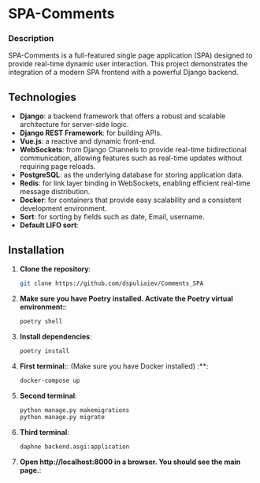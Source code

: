 # SPA-Comments

### Description
SPA-Comments is a full-featured single page application (SPA) designed to provide real-time dynamic user interaction. This project demonstrates the integration of a modern SPA frontend with a powerful Django backend.

## Technologies

- **Django**: a backend framework that offers a robust and scalable architecture for server-side logic.
- **Django REST Framework**: for building APIs.
- **Vue.js**: a reactive and dynamic front-end.
- **WebSockets**: from Django Channels to provide real-time bidirectional communication, allowing features such as real-time updates without requiring page reloads.
- **PostgreSQL**: as the underlying database for storing application data.
- **Redis**: for link layer binding in WebSockets, enabling efficient real-time message distribution.
- **Docker**: for containers that provide easy scalability and a consistent development environment.
- **Sort**: for sorting by fields such as date, Email, username.
- **Default LIFO sort**: 

## Installation
1. **Clone the repository**:
    ```bash
    git clone https://github.com/dspuliaiev/Comments_SPA    
    ```
2. **Make sure you have Poetry installed. Activate the Poetry virtual environment:**:
    ```bash
    poetry shell    
    ```
3. **Install dependencies**:
    ```bash
    poetry install    
    ```
    
4. **First terminal:**: (Make sure you have Docker installed) :**:
    ```bash
    docker-compose up     
   ```
   
5. **Second terminal**:
    ```bash
    python manage.py makemigrations
    python manage.py migrate
   ```

6. **Third terminal**:
    ```bash  
   daphne backend.asgi:application   
   ```

7. **Open http://localhost:8000 in a browser. You should see the main page.**:


